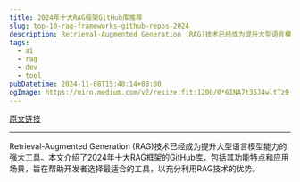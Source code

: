 ```yaml
---
title: 2024年十大RAG框架GitHub库推荐
slug: top-10-rag-frameworks-github-repos-2024
description: Retrieval-Augmented Generation (RAG)技术已经成为提升大型语言模型能力的强大工具。本文介绍了2024年十大RAG框架的GitHub库，包括其功能特点和应用场景，旨在帮助开发者选择最适合的工具，以充分利用RAG技术的优势。
tags: 
  - ai
  - rag
  - dev
  - tool
pubDatetime: 2024-11-08T15:40:14+08:00
ogImage: https://miro.medium.com/v2/resize:fit:1200/0*6INA7t35J4wltTzQ.jpg
---
```


[原文链接](https://sebastian-petrus.medium.com/top-10-rag-frameworks-github-repos-2024-12b2a81f4a49)

---

Retrieval-Augmented Generation (RAG)技术已经成为提升大型语言模型能力的强大工具。本文介绍了2024年十大RAG框架的GitHub库，包括其功能特点和应用场景，旨在帮助开发者选择最适合的工具，以充分利用RAG技术的优势。

